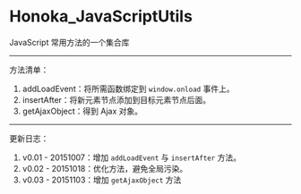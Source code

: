# Honoka_JavaScriptUtils

JavaScript 常用方法的一个集合库

---
方法清单：

1. addLoadEvent：将所需函数绑定到 ```window.onload``` 事件上。
2. insertAfter：将新元素节点添加到目标元素节点后面。
3. getAjaxObject：得到 Ajax 对象。

---
更新日志：

1. v0.01 - 20151007：增加 ```addLoadEvent``` 与 ```insertAfter``` 方法。
2. v0.02 - 20151018：优化方法，避免全局污染。
3. v0.03 - 20151103：增加 `getAjaxObject` 方法